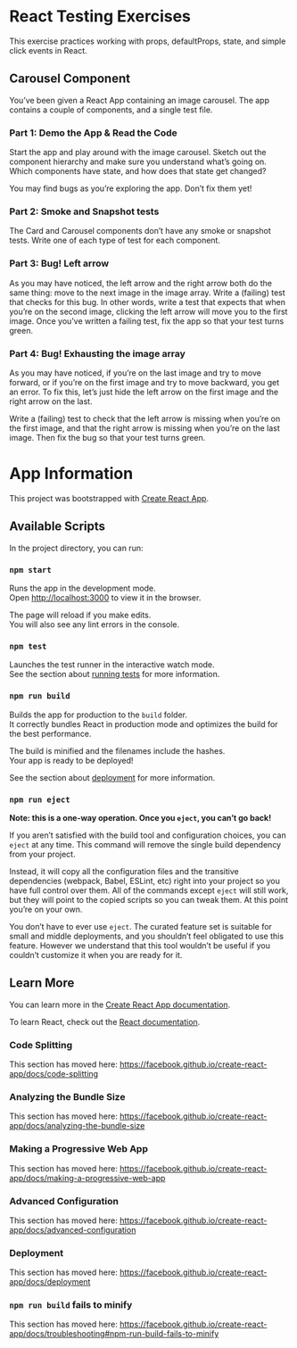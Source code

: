 # React Testing Exercises
This exercise practices working with props, defaultProps, state, and simple click events in React.

## Carousel Component
You’ve been given a React App containing an image carousel. The app contains a couple of components, and a single test file.

### Part 1: Demo the App & Read the Code
Start the app and play around with the image carousel. Sketch out the component hierarchy and make sure you understand what’s going on. Which components have state, and how does that state get changed?

You may find bugs as you’re exploring the app. Don’t fix them yet!

### Part 2: Smoke and Snapshot tests
The Card and Carousel components don’t have any smoke or snapshot tests. Write one of each type of test for each component.

### Part 3: Bug! Left arrow
As you may have noticed, the left arrow and the right arrow both do the same thing: move to the next image in the image array. Write a (failing) test that checks for this bug. In other words, write a test that expects that when you’re on the second image, clicking the left arrow will move you to the first image. Once you’ve written a failing test, fix the app so that your test turns green.

### Part 4: Bug! Exhausting the image array
As you may have noticed, if you’re on the last image and try to move forward, or if you’re on the first image and try to move backward, you get an error. To fix this, let’s just hide the left arrow on the first image and the right arrow on the last.

Write a (failing) test to check that the left arrow is missing when you’re on the first image, and that the right arrow is missing when you’re on the last image. Then fix the bug so that your test turns green.

# App Information
This project was bootstrapped with [Create React App](https://github.com/facebook/create-react-app).

## Available Scripts

In the project directory, you can run:

### `npm start`

Runs the app in the development mode.<br />
Open [http://localhost:3000](http://localhost:3000) to view it in the browser.

The page will reload if you make edits.<br />
You will also see any lint errors in the console.

### `npm test`

Launches the test runner in the interactive watch mode.<br />
See the section about [running tests](https://facebook.github.io/create-react-app/docs/running-tests) for more information.

### `npm run build`

Builds the app for production to the `build` folder.<br />
It correctly bundles React in production mode and optimizes the build for the best performance.

The build is minified and the filenames include the hashes.<br />
Your app is ready to be deployed!

See the section about [deployment](https://facebook.github.io/create-react-app/docs/deployment) for more information.

### `npm run eject`

**Note: this is a one-way operation. Once you `eject`, you can’t go back!**

If you aren’t satisfied with the build tool and configuration choices, you can `eject` at any time. This command will remove the single build dependency from your project.

Instead, it will copy all the configuration files and the transitive dependencies (webpack, Babel, ESLint, etc) right into your project so you have full control over them. All of the commands except `eject` will still work, but they will point to the copied scripts so you can tweak them. At this point you’re on your own.

You don’t have to ever use `eject`. The curated feature set is suitable for small and middle deployments, and you shouldn’t feel obligated to use this feature. However we understand that this tool wouldn’t be useful if you couldn’t customize it when you are ready for it.

## Learn More

You can learn more in the [Create React App documentation](https://facebook.github.io/create-react-app/docs/getting-started).

To learn React, check out the [React documentation](https://reactjs.org/).

### Code Splitting

This section has moved here: https://facebook.github.io/create-react-app/docs/code-splitting

### Analyzing the Bundle Size

This section has moved here: https://facebook.github.io/create-react-app/docs/analyzing-the-bundle-size

### Making a Progressive Web App

This section has moved here: https://facebook.github.io/create-react-app/docs/making-a-progressive-web-app

### Advanced Configuration

This section has moved here: https://facebook.github.io/create-react-app/docs/advanced-configuration

### Deployment

This section has moved here: https://facebook.github.io/create-react-app/docs/deployment

### `npm run build` fails to minify

This section has moved here: https://facebook.github.io/create-react-app/docs/troubleshooting#npm-run-build-fails-to-minify
